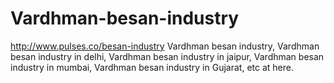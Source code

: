 # Vardhman-besan-industry
http://www.pulses.co/besan-industry Vardhman besan industry, Vardhman besan industry in delhi, Vardhman besan industry in jaipur, Vardhman besan industry in mumbai, Vardhman besan industry in Gujarat, etc at here.
